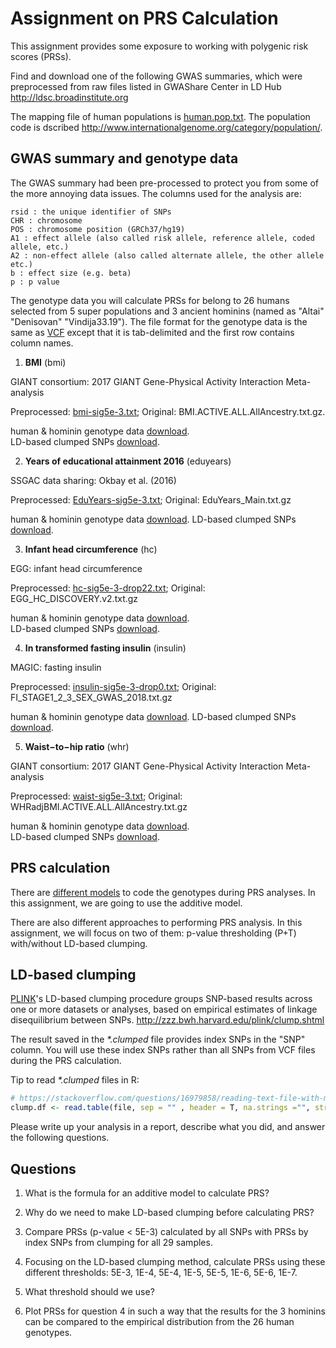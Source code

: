 # Assignment on PRS Calculation

This assignment provides some exposure to working with polygenic risk scores (PRSs).

Find and download one of the following GWAS summaries, which were preprocessed from raw files listed in GWAShare Center in LD Hub http://ldsc.broadinstitute.org

The mapping file of human populations is [human.pop.txt](human.pop.txt). The population code is dscribed http://www.internationalgenome.org/category/population/. 


## GWAS summary and genotype data 

The GWAS summary had been pre-processed to protect you from some of the more annoying data issues. The columns used for the analysis are:

```GWAS
rsid : the unique identifier of SNPs
CHR : chromosome
POS : chromosome position (GRCh37/hg19)
A1 : effect allele (also called risk allele, reference allele, coded allele, etc.)
A2 : non-effect allele (also called alternate allele, the other allele etc.)
b : effect size (e.g. beta)
p : p value
```

The genotype data you will calculate PRSs for belong to 26 humans selected from 5 super populations and 3 ancient hominins (named as "Altai" "Denisovan" "Vindija33.19"). The file format for the genotype data is the same as [VCF](http://www.internationalgenome.org/wiki/Analysis/vcf4.0/) except that it is tab-delimited and the first row contains column names. 


1. __BMI__ (bmi)

GIANT consortium: 2017 GIANT Gene-Physical Activity Interaction Meta-analysis

Preprocessed: [bmi-sig5e-3.txt](bmi-sig5e-3.txt);
Original: BMI.ACTIVE.ALL.AllAncestry.txt.gz. 

human & hominin genotype data [download](https://github.com/walterxie/assignment-prs/raw/master/bmi.zip).  
LD-based clumped SNPs [download](https://github.com/walterxie/assignment-prs/raw/master/bmi.clump.zip).


2. __Years of educational attainment 2016__ (eduyears)

SSGAC data sharing: Okbay et al. (2016)

Preprocessed: [EduYears-sig5e-3.txt](EduYears-sig5e-3.txt);
Original: EduYears_Main.txt.gz

human & hominin genotype data [download](https://github.com/walterxie/assignment-prs/raw/master/eduyears.zip). 
LD-based clumped SNPs [download](https://github.com/walterxie/assignment-prs/raw/master/eduyears.clump.zip).

3. __Infant head circumference__ (hc)

EGG: infant head circumference

Preprocessed: [hc-sig5e-3-drop22.txt](hc-sig5e-3-drop22.txt);
Original: EGG_HC_DISCOVERY.v2.txt.gz

human & hominin genotype data [download](https://github.com/walterxie/assignment-prs/raw/master/hc.zip).  
LD-based clumped SNPs [download](https://github.com/walterxie/assignment-prs/raw/master/hc.clump.zip).

4. __In transformed fasting insulin__ (insulin)

MAGIC: fasting insulin

Preprocessed: [insulin-sig5e-3-drop0.txt](insulin-sig5e-3-drop0.txt);
Original: FI_STAGE1_2_3_SEX_GWAS_2018.txt.gz

human & hominin genotype data [download](https://github.com/walterxie/assignment-prs/raw/master/insulin.zip). 
LD-based clumped SNPs [download](https://github.com/walterxie/assignment-prs/raw/master/insulin.clump.zip).

5. __Waist−to−hip ratio__ (whr)

GIANT consortium: 2017 GIANT Gene-Physical Activity Interaction Meta-analysis

Preprocessed: [waist-sig5e-3.txt](waist-sig5e-3.txt);
Original: WHRadjBMI.ACTIVE.ALL.AllAncestry.txt.gz

human & hominin genotype data [download](https://github.com/walterxie/assignment-prs/raw/master/whr.zip).  
LD-based clumped SNPs [download](https://github.com/walterxie/assignment-prs/raw/master/whr.clump.zip).


## PRS calculation

There are [different models](https://choishingwan.github.io/PRSice/step_by_step/#prs-calculation) to code the genotypes during PRS analyses. In this assignment, we are going to use the additive model.

There are also different approaches to performing PRS analysis. In this assignment, we will focus on two of them: p-value thresholding (P+T) with/without LD-based clumping.  

## LD-based clumping

[PLINK](https://www.cog-genomics.org/plink/1.9/)'s LD-based clumping procedure groups SNP-based results across one or more datasets or analyses, based on empirical estimates of linkage disequilibrium between SNPs. http://zzz.bwh.harvard.edu/plink/clump.shtml  

The result saved in the _*.clumped_ file provides index SNPs in the "SNP" column. You will use these index SNPs rather than all SNPs from VCF files during the PRS calculation.

Tip to read _*.clumped_ files in R:
```R
# https://stackoverflow.com/questions/16979858/reading-text-file-with-multiple-space-as-delimiter-in-r 
clump.df <- read.table(file, sep = "" , header = T, na.strings ="", stringsAsFactors= F)
```

Please write up your analysis in a report, describe what you did, and answer the following questions.

## Questions

1. What is the formula for an additive model to calculate PRS?

2. Why do we need to make LD-based clumping before calculating PRS?

3. Compare PRSs (p-value < 5E-3) calculated by all SNPs with PRSs by index SNPs from clumping for all 29 samples. 

4. Focusing on the LD-based clumping method, calculate PRSs using these different thresholds: 5E-3, 1E-4, 5E-4, 1E-5, 5E-5, 1E-6, 5E-6, 1E-7.

5. What threshold should we use?

6. Plot PRSs for question 4 in such a way that the results for the 3 hominins can be compared to the empirical distribution from the 26 human genotypes.
